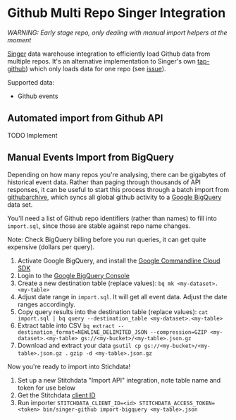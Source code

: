# Github Multi Repo Singer Integration

*WARNING: Early stage repo, only dealing with manual import helpers at the moment*

[Singer](https://singer.io/) data warehouse integration to
efficiently load Github data from multiple repos.
It's an alternative implementation to Singer's own [tap-github](https://github.com/singer-io/tap-github))
which only loads data for one repo (see [issue](https://github.com/singer-io/tap-github/issues/19)).

Supported data:

 * Github events

## Automated import from Github API

TODO Implement

## Manual Events Import from BigQuery

Depending on how many repos you're analysing,
there can be gigabytes of historical event data.
Rather than paging through thousands of API responses,
it can be useful to start this process through a batch import
from [githubarchive](http://www.githubarchive.org/),
which syncs all global github activity to a [Google BigQuery](https://cloud.google.com/bigquery/)
data set.

You'll need a list of Github repo identifiers (rather than names)
to fill into `import.sql`, since those are stable against repo name changes.

Note: Check BigQuery billing before you run queries,
it can get quite expensive (dollars per query).

1. Activate Google BigQuery, and install the [Google Commandline Cloud SDK](https://cloud.google.com/bigquery/docs/quickstarts/quickstart-command-line)
1. Login to the [Google BigQuery Console](https://cloud.google.com/bigquery/)
1. Create a new destination table (replace values):
   ```bq mk <my-dataset>.<my-table>```
1. Adjust date range in `import.sql`.
   It will get all event data. Adjust the date ranges accordingly.
1. Copy query results into the destination table (replace values):
   ```cat import.sql | bq query --destination_table <my-dataset>.<my-table>```
1. Extract table into CSV
   ```bq extract --destination_format=NEWLINE_DELIMITED_JSON --compression=GZIP <my-dataset>.<my-table> gs://<my-bucket>/<my-table>.json.gz```
1. Download and extract your data
   ```gsutil cp gs://<my-bucket>/<my-table>.json.gz .```
   ```gzip -d <my-table>.json.gz```

Now you're ready to import into Stichdata!

1. Set up a new Stitchdata "Import API" integration, note table name and token for use below
1. Get the Stitchdata [client ID](https://www.stitchdata.com/docs/integrations/import-api#client-id)
1. Run importer
   ```STITCHDATA_CLIENT_ID=<id> STITCHDATA_ACCESS_TOKEN=<token> bin/singer-github import-bigquery <my-table>.json```